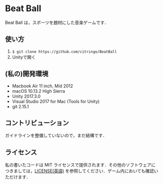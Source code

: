 Beat Ball
==============
Beat Ball は，スポーツを題材にした音楽ゲームです．

使い方
------------
1. `$ git clone https://github.com/citringo/BeatBall`
2. Unityで開く

(私の)開発環境
------------
- Macbook Air 11 inch, Mid 2012
- macOS 10.13.2 High Sierra
- Unity 2017.3.0
- Visual Studio 2017 for Mac (Tools for Unity)
- git 2.15.1

コントリビューション
-----------------
ガイドラインを整備していないので，まだ結構です．

ライセンス
-----------------
私の書いたコードは MIT ライセンスで提供されます．その他のソフトウェアにつきましては，[LICENSE(英語)](Assets/LICENSE.txt) を参照してください．ゲーム内においても確認いただけます．
